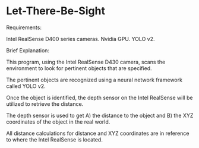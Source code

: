 # Let-There-Be-Sight

Requirements:

Intel RealSense D400 series cameras.
Nvidia GPU.
YOLO v2.



Brief Explanation:

This program, using the Intel RealSense D430 camera, scans the environment to look for pertinent objects that are specified.

The pertinent objects are recognized using a neural network framework called YOLO v2.

Once the object is identified, the depth sensor on the Intel RealSense will be utilized to retrieve the distance.

The depth sensor is used to get A) the distance to the object and B) the XYZ coordinates of the object in the real world.

All distance calculations for distance and XYZ coordinates are in reference to where the Intel RealSense is located.

